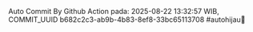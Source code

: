 Auto Commit By Github Action pada: 2025-08-22 13:32:57 WIB, COMMIT_UUID b682c2c3-ab9b-4b83-8ef8-33bc65113708 #autohijau🗿
